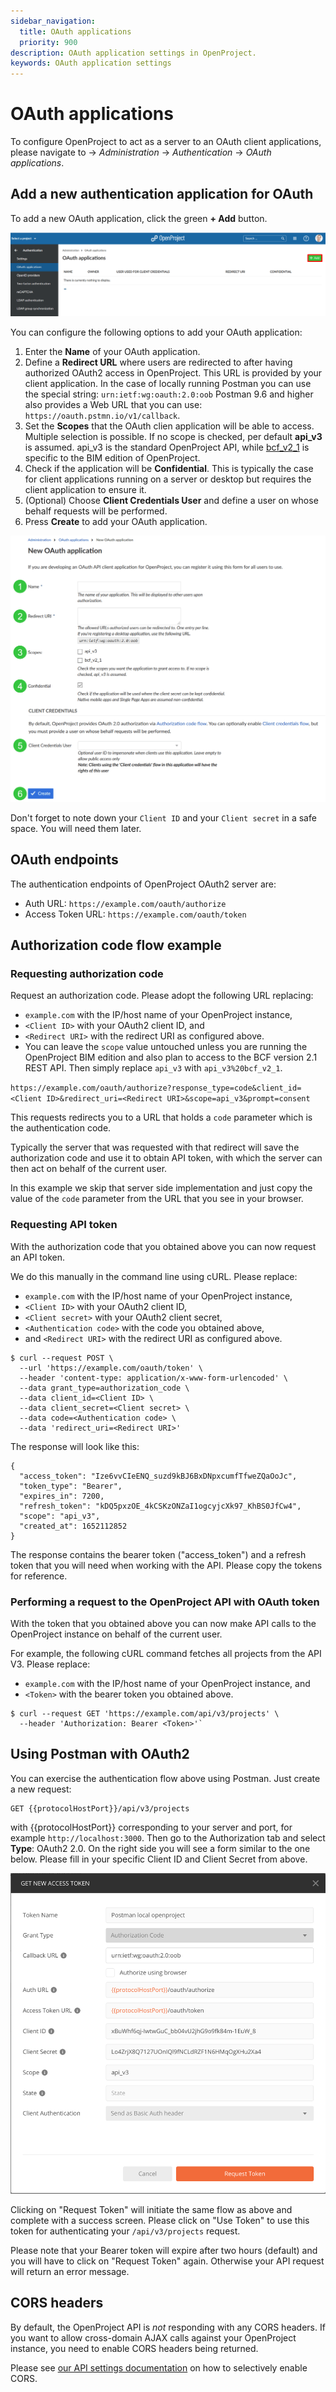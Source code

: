 ```yaml
---
sidebar_navigation:
  title: OAuth applications
  priority: 900
description: OAuth application settings in OpenProject.
keywords: OAuth application settings
---
```

# OAuth applications

To configure OpenProject to act as a server to an
OAuth client applications, please navigate to -> *Administration* -> *Authentication* -> *OAuth applications*.

## Add a new authentication application for OAuth

To add a new OAuth application, click the green **+ Add** button.

![Sys-admin-authentication-OAuth-applications](Sys-admin-authentication-oauth-applications.png)

You can configure the following options to add your OAuth application:

1. Enter the **Name** of your OAuth application.
2. Define a **Redirect URL** where users are redirected to
   after having authorized OAuth2 access in OpenProject.
   This URL is provided by your client application. 
   In the case of locally running Postman you can use the special string:
   `urn:ietf:wg:oauth:2.0:oob`
   Postman 9.6 and higher also provides a Web URL that you can use:
   `https://oauth.pstmn.io/v1/callback`.
3. Set the **Scopes** that the OAuth clien application will be 
   able to access. Multiple selection is possible. 
   If no scope is checked, per default **api_v3** is assumed.
   api_v3 is the standard OpenProject API, while
   [bcf_v2_1](../../../api/bcf-rest-api/) is specific to the BIM edition of 
   OpenProject.
4. Check if the application will be **Confidential**.
   This is typically the case for client applications
   running on a server or desktop but requires the
   client application to ensure it.
5. (Optional) Choose **Client Credentials User** and define a 
   user on whose behalf requests will be performed.
6. Press **Create** to add your OAuth application.

![add-new-oauth-application](add-new-oauth-application.png)

Don't forget to note down your `Client ID` and your `Client secret` 
in a safe space. You will need them later.

## OAuth endpoints

The authentication endpoints of OpenProject OAuth2 server are:

* Auth URL: `https://example.com/oauth/authorize`
* Access Token URL: `https://example.com/oauth/token`

## **Authorization code flow** example

### Requesting authorization code

Request an authorization code. Please adopt the following URL replacing:

 * `example.com` with the IP/host name of your OpenProject instance,
 * `<Client ID>` with your OAuth2 client ID, and
 * `<Redirect URI>` with the redirect URI as configured above.
 * You can leave the `scope` value untouched unless you are running the OpenProject BIM edition and also plan to access to the BCF version 2.1 REST API. Then simply replace `api_v3` with `api_v3%20bcf_v2_1`.

`https://example.com/oauth/authorize?response_type=code&client_id=<Client ID>&redirect_uri=<Redirect URI>&scope=api_v3&prompt=consent`

This requests redirects you to a URL that holds a `code` parameter 
which is the authentication code.

Typically the server that was requested with that redirect will save 
the authorization code and use it to obtain API token, with which 
the server can then act on behalf of the current user. 

In this example we skip that server side implementation and just 
copy the value of the `code` parameter from the URL that you see 
in your browser.

### Requesting API token

With the authorization code that you obtained above you can now 
request an API token.

We do this manually in the command line using cURL. Please replace:

 * `example.com` with the IP/host name of your OpenProject instance,
 * `<Client ID>` with your OAuth2 client ID,
 * `<Client secret>` with your OAuth2 client secret,
 * `<Authentication code>` with the code you obtained above,
 * and `<Redirect URI>` with the redirect URI as configured above.

```
$ curl --request POST \
  --url 'https://example.com/oauth/token' \
  --header 'content-type: application/x-www-form-urlencoded' \
  --data grant_type=authorization_code \
  --data client_id=<Client ID> \
  --data client_secret=<Client secret> \
  --data code=<Authentication code> \
  --data 'redirect_uri=<Redirect URI>'
```

The response will look like this:

```
{
  "access_token": "Ize6vvCIeENQ_suzd9kBJ6BxDNpxcumfTfweZQaOoJc",
  "token_type": "Bearer",
  "expires_in": 7200,
  "refresh_token": "kDQ5pxzOE_4kCSKzONZaI1ogcyjcXk97_KhBS0JfCw4",
  "scope": "api_v3",
  "created_at": 1652112852
}
```

The response contains the bearer token ("access_token") and 
a refresh token that you will need when working with the API. 
Please copy the tokens for reference.


### Performing a request to the OpenProject API with OAuth token

With the token that you obtained above you can now make API 
calls to the OpenProject instance on behalf of the current user.

For example, the following cURL command fetches all projects 
from the API V3. Please replace:
                                                                  
 * `example.com` with the IP/host name of your OpenProject instance, and
 * `<Token>` with the bearer token you obtained above.

```
$ curl --request GET 'https://example.com/api/v3/projects' \
  --header 'Authorization: Bearer <Token>'`
```

## Using Postman with OAuth2

You can exercise the authentication flow above using Postman. 
Just create a new request:

```
GET {{protocolHostPort}}/api/v3/projects
```

with {{protocolHostPort}} corresponding to your server and port,
for example `http://localhost:3000`. Then go to the
Authorization tab and select **Type**: OAuth2 2.0. On the right
side you will see a form similar to the one below.
Please fill in your specific Client ID and Client Secret from above.

![Sys-admin-authentication-add-OAuth-application](Sys-admin-authentication-oauth-postman.png)

Clicking on "Request Token" will initiate the same flow as above
and complete with a success screen. Please click on "Use Token"
to use this token for authenticating your `/api/v3/projects` request.

Please note that your Bearer token will expire after two hours (default)
and you will have to click on "Request Token" again. Otherwise your
API request will return an error message.

## CORS headers

By default, the OpenProject API is _not_ responding with any CORS headers.
If you want to allow cross-domain AJAX calls against your OpenProject instance, you need to enable CORS headers being returned.

Please see [our API settings documentation](../../../system-admin-guide/system-settings/api-settings/) on
how to selectively enable CORS.
